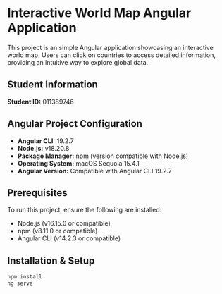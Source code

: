 # Interactive World Map Angular Application
This project is an simple Angular application showcasing an interactive world map. Users can click on countries to access detailed information, providing an intuitive way to explore global data.

## Student Information
**Student ID:** 011389746

## Angular Project Configuration
- **Angular CLI:** 19.2.7
- **Node.js:** v18.20.8
- **Package Manager:** npm (version compatible with Node.js)
- **Operating System:** macOS Sequoia 15.4.1
- **Angular Version:** Compatible with Angular CLI 19.2.7

## Prerequisites
To run this project, ensure the following are installed:
- Node.js (v16.15.0 or compatible)
- npm (v8.11.0 or compatible)
- Angular CLI (v14.2.3 or compatible)

## Installation & Setup
```bash
npm install
ng serve